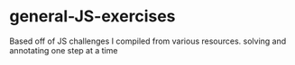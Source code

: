 # general-JS-exercises
Based off of JS challenges I compiled from various resources. solving and annotating one step at a time 
